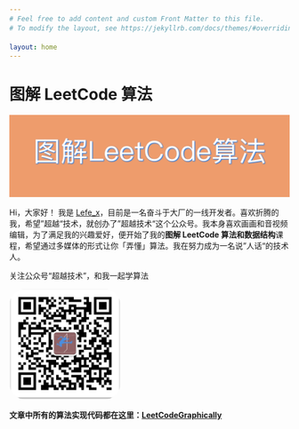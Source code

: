 ```yaml
---
# Feel free to add content and custom Front Matter to this file.
# To modify the layout, see https://jekyllrb.com/docs/themes/#overriding-theme-defaults

layout: home
---
```


# 图解 LeetCode 算法

![](https://github.com/lefex/LeetCodeGraphically/blob/master/images/banner.png)


Hi，大家好！
我是 [Lefe_x](https://weibo.com/5953150140/profile)，目前是一名奋斗于大厂的一线开发者。喜欢折腾的我，希望”超越“技术，就创办了”超越技术“这个公众号。我本身喜欢画画和音视频编辑，为了满足我的兴趣爱好，便开始了我的**图解 LeetCode 算法和数据结构**课程，希望通过多媒体的形式让你「弄懂」算法。我在努力成为一名说”人话“的技术人。

关注公众号“超越技术”，和我一起学算法

<img style="border-radius: 30px" src="https://github.com/lefex/LeetCodeGraphically/blob/master/images/cyjs_qr.png?raw=true" title="lefex" width="200"/>

**文章中所有的算法实现代码都在这里：[LeetCodeGraphically](https://github.com/lefex/LeetCodeGraphically)**



